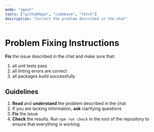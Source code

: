 ```yaml
---
mode: "agent"
tools: ["githubRepo", "codebase", "fetch"]
description: "Correct the problem described in the chat"
---
```


# Problem Fixing Instructions

**Fix** the issue described in the chat and make sure that:
1. all unit tests pass
2. all linting errors are correct
3. all packages build successfully

## Guidelines

1. **Read** and **understand** the problem described in the chat
2. If you are lacking information, **ask** clarifying questions
3. **Fix** the issue
4. **Check** the results. Run `npm run check` in the root of the repository to ensure that everything is working.

